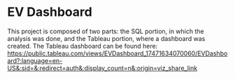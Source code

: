 # EV Dashboard

This project is composed of two parts: the SQL portion, in which the analysis was done, and the Tableau portion, where a dashboard was created. The Tableau dashboard can be found here: https://public.tableau.com/views/EVDashboard_17471634070060/EVDashboard?:language=en-US&:sid=&:redirect=auth&:display_count=n&:origin=viz_share_link
